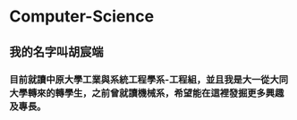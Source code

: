 # Computer-Science
## 我的名字叫胡宸端 
### 目前就讀中原大學工業與系統工程學系-工程組，並且我是大一從大同大學轉來的轉學生，之前曾就讀機械系，希望能在這裡發掘更多興趣及專長。 ###
